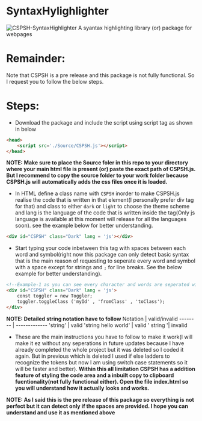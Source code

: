 # SyntaxHylighlighter

![CSPSH-SyntaxHighlighter](https://github.com/Chandra-sekhar-pilla/CSPSH/blob/main/Resources/CSPSH.png)
 A syantax highlighting library (or) package for webpages

# Remainder:
Note that CSPSH is a pre release and this package is not fully functional. So I request you to follow the below steps.

# Steps:
- Download the package and include the script using script tag as shown in below

```html
<head>
    <script src='./Source/CSPSH.js'></script>
</head>
```
**NOTE: Make sure to place the Source foler in this repo to your directory where your main html file is present (or) paste the exact path of CSPSH.js. But I recommend to copy the source folder to your work folder because CSPSH.js will automatically adds the css files once it is loaded.**
- In HTML define a class name with ``CSPSH`` inorder to make CSPSH.js realise the code that is written in that element(I personally prefer div tag for that) and class to either ``dark`` or ``light`` to choose the theme scheme and lang is the language of the code that is written inside the tag(Only js language is available at this moment will release for all the languages soon). see the example below for better understanding.
```html
<div id="CSPSH" class="Dark" lang = 'js'></div>
```

- Start typing your code inbetween this tag with spaces between each word and symbol(right now this package can only detect basic syntax that is the main reason of requesting to seperate every word and symbol with a space except for strings and ``;`` for line breaks. See the below example for better understanding).
```html
<!--Example-1 as you can see every character and words are seperated with spaces except the strings-->
<div id="CSPSH" class="Dark" lang = 'js'>
    const toggler = new Toggler;
    toggler.toggleClass ('myId' , 'fromClass' , 'toClass');
</div>
```
**NOTE: Detailed string notation have to follow**
Notation | valid/invalid
-------- | -------------
'string' | valid
'string hello world' | valid
' string '| invalid

- These are the main instructions you have to follow to make it work(I will make it ez without any seperations in future updates because I have already completed the whole project but it was deleted so I coded it again. But in previous which is deleted I used if else ladders to recognize the tokens but now I am using switch case statements so it will be faster and better).
**Within this all limitation CSPSH has a addition feature of styling the code area and a inbuilt copy to clipboard fucntionality(not fully functional either). Open the file index.html so you will understand how it actually looks and works.**


**NOTE: As I said this is the pre release of this package so everything is not perfect but it can detect only if the spaces are provided. I hope you can understand and use it as mentioned above**